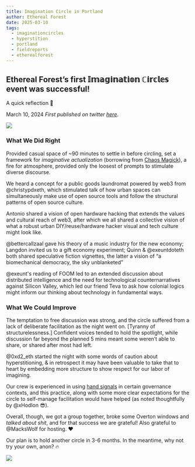 ```yaml
---
title: Imagination Circle in Portland
author: Ethereal Forest
date: 2025-03-10
tags:
  - imaginationcircles
  - hyperstition
  - portland
  - fieldreports
  - etherealforest
---
```

## Ethereal Forest’s first 𝕀𝕞𝕒𝕘𝕚𝕟𝕒𝕥𝕚𝕠𝕟 ℂ𝕚𝕣𝕔𝕝𝕖𝕤 event was successful!   
A quick reflection 🧵 

March 10, 2024 
*First published on twitter [here](https://x.com/EthForestDAO/status/1789062703442784325)*.

![](assets/imagination-circle-pdx.png)

### What We Did Right
Provided casual space of ~90 minutes to settle in before circling, set a framework for *imaginative actualization* (borrowing from [Chaos Magick](https://en.m.wikipedia.org/wiki/Chaos_magic)), a fire for atmosphere, provided only the loosest of prompts to stimulate diverse discourse. 

We heard a concept for a public goods laundromat powered by web3 from @christypdxeth, which stimulated talk of how urban spaces can simultaneously make use of open source tools and follow the structural patterns of open source culture. 

Antonio shared a vision of open hardware hacking that extends the values and cultural reach of web3, after which we all shared a collective vision of what a robust urban DIY/reuse/hardware hacker visual and tech culture might look like. 

@bettercallzaal gave his theory of a music industry for the new economy; Langdon invited us to a gift economy experiment; Quinn & @exeuntdoteth both shared speculative fiction vignettes, the latter a vision of “a biomechanical democracy, the sky unblanketed”

@exeunt's reading of FOOM led to an extended discussion about distributed intelligence and the need for technological counternarratives against Silicon Valley, which led our friend Teva to ask how colonial logics might inform our thinking about technology in fundamental ways. 

### What We Could Improve
The temptation to free discussion was strong, and the circle suffered from a lack of deliberate facilitation as the night went on. [Tyranny of structurelessness.] Confident voices tended to hold the spotlight, while discussion far beyond the planned 5 mins meant some weren’t able to share, or shared after most had left.  
  
@0xd2_eth started the night with some words of caution about hyperstitioning, & in retrospect it may have been valuable to take that to heart by embedding more structure to show respect for our labor of imagining. 

Our crew is experienced in using [hand signals](https://www.seedsforchange.org.uk/downloads/handsig.pdf) in certain governance contexts, and this practice, along with some more clear expectations for the circle to self-manage facilitation would have helped (as noted thoughtfully by @xHodlon 😎).  

Overall, though, we got a group together, broke some Overton windows and *talked about shit*, and for that success we are grateful! Also grateful to @MacksWolf for hosting. ❤️  
  
Our plan is to hold another circle in 3-6 months. In the meantime, why not try your own, anon? 🔥 

![](assets/imag-circle-pdx-flyer.jpg)
